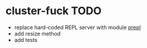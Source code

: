 cluster-fuck TODO
=================

* replace hard-coded REPL server with module [prepl](https://github.com/techjeffharris/prepl.git)
* add resize method
* add tests